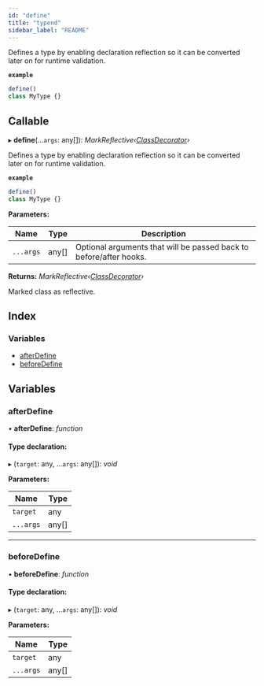 ```yaml
---
id: "define"
title: "typend"
sidebar_label: "README"
---
```


Defines a type by enabling declaration reflection so it can be converted later on for runtime validation.

**`example`** 
```ts
define()
class MyType {}
```

## Callable

▸ **define**(...`args`: any[]): *MarkReflective‹[ClassDecorator](types.md#classdecorator)›*

Defines a type by enabling declaration reflection so it can be converted later on for runtime validation.

**`example`** 
```ts
define()
class MyType {}
```

**Parameters:**

Name | Type | Description |
------ | ------ | ------ |
`...args` | any[] | Optional arguments that will be passed back to before/after hooks. |

**Returns:** *MarkReflective‹[ClassDecorator](types.md#classdecorator)›*

Marked class as reflective.

## Index

### Variables

* [afterDefine](define.md#afterdefine)
* [beforeDefine](define.md#beforedefine)

## Variables

###  afterDefine

• **afterDefine**: *function*

#### Type declaration:

▸ (`target`: any, ...`args`: any[]): *void*

**Parameters:**

Name | Type |
------ | ------ |
`target` | any |
`...args` | any[] |

___

###  beforeDefine

• **beforeDefine**: *function*

#### Type declaration:

▸ (`target`: any, ...`args`: any[]): *void*

**Parameters:**

Name | Type |
------ | ------ |
`target` | any |
`...args` | any[] |
